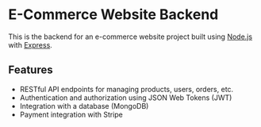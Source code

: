 # E-Commerce Website Backend

This is the backend for an e-commerce website project built using [Node.js](https://nodejs.org/) with [Express](https://expressjs.com/).

## Features

- RESTful API endpoints for managing products, users, orders, etc.
- Authentication and authorization using JSON Web Tokens (JWT)
- Integration with a database (MongoDB)
- Payment integration with Stripe

